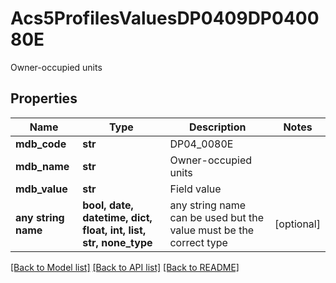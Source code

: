 # Acs5ProfilesValuesDP0409DP040080E

Owner-occupied units

## Properties
Name | Type | Description | Notes
------------ | ------------- | ------------- | -------------
**mdb_code** | **str** | DP04_0080E | 
**mdb_name** | **str** | Owner-occupied units | 
**mdb_value** | **str** | Field value | 
**any string name** | **bool, date, datetime, dict, float, int, list, str, none_type** | any string name can be used but the value must be the correct type | [optional]

[[Back to Model list]](../README.md#documentation-for-models) [[Back to API list]](../README.md#documentation-for-api-endpoints) [[Back to README]](../README.md)


